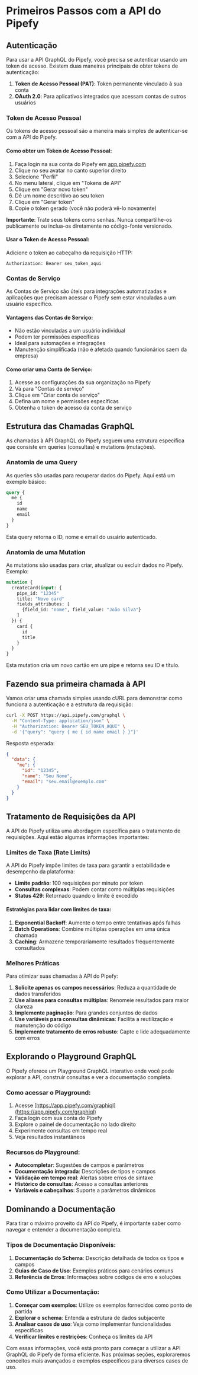 # Primeiros Passos com a API do Pipefy

## Autenticação

Para usar a API GraphQL do Pipefy, você precisa se autenticar usando um token de acesso. Existem duas maneiras principais de obter tokens de autenticação:

1. **Token de Acesso Pessoal (PAT)**: Token permanente vinculado à sua conta
2. **OAuth 2.0**: Para aplicativos integrados que acessam contas de outros usuários

### Token de Acesso Pessoal

Os tokens de acesso pessoal são a maneira mais simples de autenticar-se com a API do Pipefy.

#### Como obter um Token de Acesso Pessoal:

1. Faça login na sua conta do Pipefy em [app.pipefy.com](https://app.pipefy.com)
2. Clique no seu avatar no canto superior direito
3. Selecione "Perfil"
4. No menu lateral, clique em "Tokens de API"
5. Clique em "Gerar novo token"
6. Dê um nome descritivo ao seu token
7. Clique em "Gerar token"
8. Copie o token gerado (você não poderá vê-lo novamente)

**Importante**: Trate seus tokens como senhas. Nunca compartilhe-os publicamente ou inclua-os diretamente no código-fonte versionado.

#### Usar o Token de Acesso Pessoal:

Adicione o token ao cabeçalho da requisição HTTP:

```
Authorization: Bearer seu_token_aqui
```

### Contas de Serviço

As Contas de Serviço são úteis para integrações automatizadas e aplicações que precisam acessar o Pipefy sem estar vinculadas a um usuário específico.

#### Vantagens das Contas de Serviço:

- Não estão vinculadas a um usuário individual
- Podem ter permissões específicas
- Ideal para automações e integrações
- Manutenção simplificada (não é afetada quando funcionários saem da empresa)

#### Como criar uma Conta de Serviço:

1. Acesse as configurações da sua organização no Pipefy
2. Vá para "Contas de serviço"
3. Clique em "Criar conta de serviço"
4. Defina um nome e permissões específicas
5. Obtenha o token de acesso da conta de serviço

## Estrutura das Chamadas GraphQL

As chamadas à API GraphQL do Pipefy seguem uma estrutura específica que consiste em queries (consultas) e mutations (mutações).

### Anatomia de uma Query

As queries são usadas para recuperar dados do Pipefy. Aqui está um exemplo básico:

```graphql
query {
  me {
    id
    name
    email
  }
}
```

Esta query retorna o ID, nome e email do usuário autenticado.

### Anatomia de uma Mutation

As mutations são usadas para criar, atualizar ou excluir dados no Pipefy. Exemplo:

```graphql
mutation {
  createCard(input: {
    pipe_id: "12345"
    title: "Novo card"
    fields_attributes: [
      {field_id: "nome", field_value: "João Silva"}
    ]
  }) {
    card {
      id
      title
    }
  }
}
```

Esta mutation cria um novo cartão em um pipe e retorna seu ID e título.

## Fazendo sua primeira chamada à API

Vamos criar uma chamada simples usando cURL para demonstrar como funciona a autenticação e a estrutura da requisição:

```bash
curl -X POST https://api.pipefy.com/graphql \
  -H "Content-Type: application/json" \
  -H "Authorization: Bearer SEU_TOKEN_AQUI" \
  -d '{"query": "query { me { id name email } }"}'
```

Resposta esperada:

```json
{
  "data": {
    "me": {
      "id": "12345",
      "name": "Seu Nome",
      "email": "seu.email@exemplo.com"
    }
  }
}
```

## Tratamento de Requisições da API

A API do Pipefy utiliza uma abordagem específica para o tratamento de requisições. Aqui estão algumas informações importantes:

### Limites de Taxa (Rate Limits)

A API do Pipefy impõe limites de taxa para garantir a estabilidade e desempenho da plataforma:

- **Limite padrão**: 100 requisições por minuto por token
- **Consultas complexas**: Podem contar como múltiplas requisições
- **Status 429**: Retornado quando o limite é excedido

#### Estratégias para lidar com limites de taxa:

1. **Exponential Backoff**: Aumente o tempo entre tentativas após falhas
2. **Batch Operations**: Combine múltiplas operações em uma única chamada
3. **Caching**: Armazene temporariamente resultados frequentemente consultados

### Melhores Práticas

Para otimizar suas chamadas à API do Pipefy:

1. **Solicite apenas os campos necessários**: Reduza a quantidade de dados transferidos
2. **Use aliases para consultas múltiplas**: Renomeie resultados para maior clareza
3. **Implemente paginação**: Para grandes conjuntos de dados
4. **Use variáveis para consultas dinâmicas**: Facilita a reutilização e manutenção do código
5. **Implemente tratamento de erros robusto**: Capte e lide adequadamente com erros

## Explorando o Playground GraphQL

O Pipefy oferece um Playground GraphQL interativo onde você pode explorar a API, construir consultas e ver a documentação completa.

### Como acessar o Playground:

1. Acesse [https://app.pipefy.com/graphiql](https://app.pipefy.com/graphiql)
2. Faça login com sua conta do Pipefy
3. Explore o painel de documentação no lado direito
4. Experimente consultas em tempo real
5. Veja resultados instantâneos

### Recursos do Playground:

- **Autocompletar**: Sugestões de campos e parâmetros
- **Documentação integrada**: Descrições de tipos e campos
- **Validação em tempo real**: Alertas sobre erros de sintaxe
- **Histórico de consultas**: Acesso a consultas anteriores
- **Variáveis e cabeçalhos**: Suporte a parâmetros dinâmicos

## Dominando a Documentação

Para tirar o máximo proveito da API do Pipefy, é importante saber como navegar e entender a documentação completa.

### Tipos de Documentação Disponíveis:

1. **Documentação do Schema**: Descrição detalhada de todos os tipos e campos
2. **Guias de Caso de Uso**: Exemplos práticos para cenários comuns
3. **Referência de Erros**: Informações sobre códigos de erro e soluções

### Como Utilizar a Documentação:

1. **Começar com exemplos**: Utilize os exemplos fornecidos como ponto de partida
2. **Explorar o schema**: Entenda a estrutura de dados subjacente
3. **Analisar casos de uso**: Veja como implementar funcionalidades específicas
4. **Verificar limites e restrições**: Conheça os limites da API

Com essas informações, você está pronto para começar a utilizar a API GraphQL do Pipefy de forma eficiente. Nas próximas seções, exploraremos conceitos mais avançados e exemplos específicos para diversos casos de uso.
